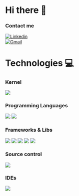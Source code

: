 <h1> Hi there 👋</h1>

### Contact me
[![Linkedin](https://img.shields.io/badge/LinkedIn-0077B5?style=for-the-badge&logo=linkedin&logoColor=white)](https://www.linkedin.com/in/vinicius-santos-8442681b8/)									
[![Gmail](https://img.shields.io/badge/Gmail-D14836?style=for-the-badge&logo=gmail&logoColor=white)](mailto:viniciusantos.florencio@gmail.com)	

<div>
<h1>Technologies 💻</h1>
	<h3>Kernel</h3>
		<img src=https://img.shields.io/badge/Linux-FCC624?style=for-the-badge&logo=linux&logoColor=black />
	<h3>Programming Languages</h3>
		<img src=https://img.shields.io/badge/JavaScript-323330?style=for-the-badge&logo=javascript&logoColor=F7DF1E />
		<img src=https://img.shields.io/badge/TypeScript-007ACC?style=for-the-badge&logo=typescript&logoColor=white />
	<h3>Frameworks & Libs</h3>
		<img src=https://img.shields.io/badge/React-20232A?style=for-the-badge&logo=react&logoColor=61DAFB />
		<img src=https://img.shields.io/badge/React_Native-20232A?style=for-the-badge&logo=react&logoColor=61DAFB />
		<img src=https://img.shields.io/badge/redux-%23593d88.svg?style=for-the-badge&logo=redux&logoColor=white />
		<img src=https://img.shields.io/badge/Express.js-404D59?style=for-the-badge />
		<img src=https://img.shields.io/badge/nestjs-%23E0234E.svg?style=for-the-badge&logo=nestjs&logoColor=white />
	<h3>Source control</h3>
		<img src=https://img.shields.io/badge/GIT-E44C30?style=for-the-badge&logo=git&logoColor=white />
	<h3>IDEs</h3>
		<img src=https://img.shields.io/badge/Visual_Studio_Code-0078D4?style=for-the-badge&logo=visual%20studio%20code&logoColor=white />
</div>
